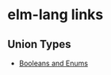 # elm-lang links

## Union Types

- [Booleans and Enums](https://robots.thoughtbot.com/booleans-and-enums)
